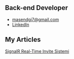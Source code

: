 Back-end Developer
-------------
* [masendgj7@gmail.com](mailto:masendgj7@gmail.com)
* [LinkedIn](https://www.linkedin.com/in/ya%C5%9Far-can/)

My Articles
-------------
[SignalR Real-Time Invite Sistemi](https://yasarcan.medium.com/signalr-real-time-invite-sistemi-79100808f427)
